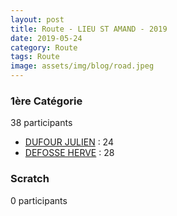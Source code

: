 ```yaml
---
layout: post
title: Route - LIEU ST AMAND - 2019
date: 2019-05-24
category: Route
tags: Route
image: assets/img/blog/road.jpeg
---
```


### 1ère Catégorie
38 participants
- [DUFOUR JULIEN](https://teamspecializedlille.cc/coureurs/dufourjulien) : 24
- [DEFOSSE HERVE](https://teamspecializedlille.cc/coureurs/defosseherve) : 28

### Scratch
0 participants
